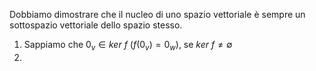 Dobbiamo dimostrare che il nucleo di uno spazio vettoriale è sempre un sottospazio vettoriale dello spazio stesso.

1. Sappiamo che $0_{v}\in ker \ f\ (f(0_{v})=0_{w})$, se $ker\ f\neq\emptyset$
2. 